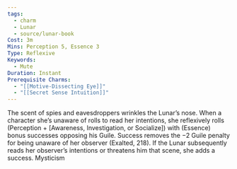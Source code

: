 ```yaml
---
tags:
  - charm
  - Lunar
  - source/lunar-book
Cost: 3m
Mins: Perception 5, Essence 3
Type: Reflexive
Keywords:
  - Mute
Duration: Instant
Prerequisite Charms:
  - "[[Motive-Dissecting Eye]]"
  - "[[Secret Sense Intuition]]"
---
```

The scent of spies and eavesdroppers wrinkles the Lunar’s nose. When a character she’s unaware of rolls to read her intentions, she reflexively rolls (Perception + [Awareness, Investigation, or Socialize]) with (Essence) bonus successes opposing his Guile. Success removes the −2 Guile penalty for being unaware of her observer (Exalted, 218). If the Lunar subsequently reads her observer’s intentions or threatens him that scene, she adds a success. Mysticism